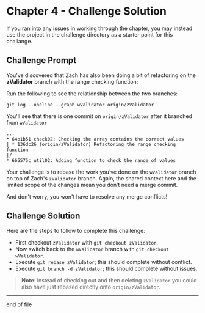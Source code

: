 # Chapter 4 - Challenge Solution

If you ran into any issues in working through the chapter, you may instead use the project in the challenge directory as a starter point for this challange.

## Challenge Prompt

You’ve discovered that Zach has also been doing a bit of refactoring on the **zValidator** branch with the range checking function:

Run the following to see the relationship between the two branches:

```none
git log --oneline --graph wValidator origin/zValidator
```

You'll see that there is one commit on `origin/zValidator` after it branched from `wValidator`

```none
...
* 64b1b51 check02: Checking the array contains the correct values
| * 136dc26 (origin/zValidator) Refactoring the range checking function
|/
* 665575c util02: Adding function to check the range of values
```

Your challenge is to rebase the work you’ve done on the `wValidator` branch on top of Zach's `zValidator` branch. Again, the shared context here and the limited scope of the changes mean you don’t need a merge commit.

And don't worry, you won't have to resolve any merge conflicts!

## Challenge Solution

Here are the steps to follow to complete this challenge:

- First checkout `zValidator` with `git checkout zValidator`.
- Now switch back to the `wValidator` branch with `git checkout wValidator`.
- Execute `git rebase zValidator`; this should complete without conflict.
- Execute `git branch -d zValidator`; this should complete without issues.

> **Note**: Instead of checking out and then deleting `zValidator` you could also have just rebased directly onto `origin/zValidator`.

---

end of file
